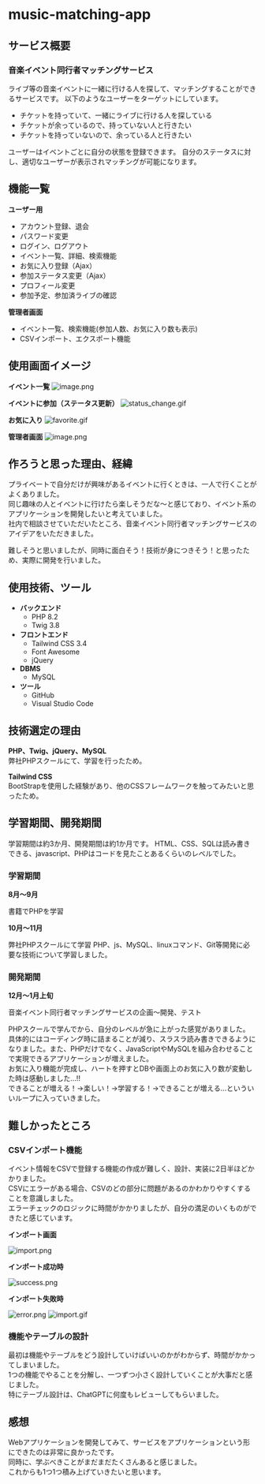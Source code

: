 # music-matching-app

## サービス概要
### 音楽イベント同行者マッチングサービス
ライブ等の音楽イベントに一緒に行ける人を探して、マッチングすることができるサービスです。
以下のようなユーザーをターゲットにしています。
* チケットを持っていて、一緒にライブに行ける人を探している
* チケットが余っているので、持っていない人と行きたい
* チケットを持っていないので、余っている人と行きたい

ユーザーはイベントごとに自分の状態を登録できます。
自分のステータスに対し、適切なユーザーが表示されマッチングが可能になります。

## 機能一覧
**ユーザー用**
* アカウント登録、退会
* パスワード変更
* ログイン、ログアウト
* イベント一覧、詳細、検索機能
* お気に入り登録（Ajax）
* 参加ステータス変更（Ajax）
* プロフィール変更
* 参加予定、参加済ライブの確認

**管理者画面**
* イベント一覧、検索機能(参加人数、お気に入り数も表示)
* CSVインポート、エクスポート機能

## 使用画面イメージ
**イベント一覧**
![image.png](https://qiita-image-store.s3.ap-northeast-1.amazonaws.com/0/3637197/5d78af8f-792b-8b12-dad3-14ee8ebf8a92.png)

**イベントに参加（ステータス更新）**
![status_change.gif](https://qiita-image-store.s3.ap-northeast-1.amazonaws.com/0/3637197/ac31cb41-ee05-f527-99b5-687f798086f0.gif)

**お気に入り**
![favorite.gif](https://qiita-image-store.s3.ap-northeast-1.amazonaws.com/0/3637197/b821ae2a-875d-3b3b-b4d3-ab3364e2d761.gif)

**管理者画面**
![image.png](https://qiita-image-store.s3.ap-northeast-1.amazonaws.com/0/3637197/efb27097-8241-a2ab-c195-81c87522cacd.png)

## 作ろうと思った理由、経緯
プライベートで自分だけが興味があるイベントに行くときは、一人で行くことがよくありました。  
同じ趣味の人とイベントに行けたら楽しそうだな～と感じており、イベント系のアプリケーションを開発したいと考えていました。  
社内で相談させていただいたところ、音楽イベント同行者マッチングサービスのアイデアをいただきました。  

難しそうと思いましたが、同時に面白そう！技術が身につきそう！と思ったため、実際に開発を行いました。  
## 使用技術、ツール
* **バックエンド**
    * PHP 8.2
    * Twig 3.8
* **フロントエンド**
    * Tailwind CSS 3.4
    * Font Awesome
    * jQuery
* **DBMS**
    * MySQL
* **ツール**
    * GitHub
    * Visual Studio Code
## 技術選定の理由
**PHP、Twig、jQuery、MySQL**  
弊社PHPスクールにて、学習を行ったため。

**Tailwind CSS**   
BootStrapを使用した経験があり、他のCSSフレームワークを触ってみたいと思ったため。

## 学習期間、開発期間
学習期間は約3か月、開発期間は約1か月です。
HTML、CSS、SQLは読み書きできる、javascript、PHPはコードを見たことあるくらいのレベルでした。
### 学習期間
**8月～9月**

書籍でPHPを学習

**10月～11月**

弊社PHPスクールにて学習
PHP、js、MySQL、linuxコマンド、Git等開発に必要な技術について学習しました。


### 開発期間
**12月～1月上旬**

音楽イベント同行者マッチングサービスの企画～開発、テスト

PHPスクールで学んでから、自分のレベルが急に上がった感覚がありました。  
具体的にはコーディング時に詰まることが減り、スラスラ読み書きできるようになりました。また、PHPだけでなく、JavaScriptやMySQLを組み合わせることで実現できるアプリケーションが増えました。  
お気に入り機能が完成し、ハートを押すとDBや画面上のお気に入り数が変動した時は感動しました…!!  
できることが増える！→楽しい！→学習する！→できることが増える…といういいループに入っていきました。  


## 難しかったところ
### CSVインポート機能
イベント情報をCSVで登録する機能の作成が難しく、設計、実装に2日半ほどかかりました。  
CSVにエラーがある場合、CSVのどの部分に問題があるのかわかりやすくすることを意識しました。  
エラーチェックのロジックに時間がかかりましたが、自分の満足のいくものができたと感じています。  

**インポート画面**

![import.png](https://qiita-image-store.s3.ap-northeast-1.amazonaws.com/0/3637197/8ea9c372-fd67-d3da-c6c9-925a5616e295.png)

**インポート成功時**

![success.png](https://qiita-image-store.s3.ap-northeast-1.amazonaws.com/0/3637197/2c74d27e-249f-fee8-b540-c63b0737227b.png)

**インポート失敗時**

![error.png](https://qiita-image-store.s3.ap-northeast-1.amazonaws.com/0/3637197/bf01e6e6-5f52-4283-7cf5-fc162b2866ce.png)
![import.gif](https://qiita-image-store.s3.ap-northeast-1.amazonaws.com/0/3637197/2a044780-5fa4-7013-088d-3d4341cb7d20.gif)



### 機能やテーブルの設計
最初は機能やテーブルをどう設計していけばいいのかがわからず、時間がかかってしまいました。  
1つの機能でやることを分解し、一つずつ小さく設計していくことが大事だと感じました。  
特にテーブル設計は、ChatGPTに何度もレビューしてもらいました。  

## 感想
Webアプリケーションを開発してみて、サービスをアプリケーションという形にできたのは非常に良かったです。  
同時に、学ぶべきことがまだまだたくさんあると感じました。  
これからも1つ1つ積み上げていきたいと思います。  
